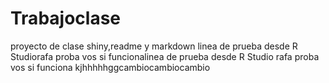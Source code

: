 # Trabajoclase
proyecto de clase shiny,readme y markdown
linea de prueba desde R Studiorafa proba vos si funcionalinea de prueba desde R Studio
rafa proba vos si funciona
kjhhhhhggcambiocambiocambio